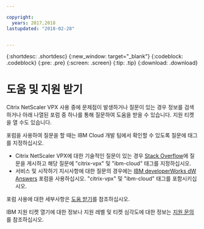 ```yaml
---

copyright:
  years: 2017,2018
lastupdated: "2018-02-28"


---
```


{:shortdesc: .shortdesc}
{:new_window: target="_blank"}
{:codeblock: .codeblock}
{:pre: .pre}
{:screen: .screen}
{:tip: .tip}
{:download: .download}

# 도움 및 지원 받기

Citrix NetScaler VPX 사용 중에 문제점이 발생하거나 질문이 있는 경우 정보를 검색하거나 아래 나열된 포럼 중 하나를 통해 질문하여 도움을 받을 수 있습니다. 지원 티켓을 열 수도 있습니다.

포럼을 사용하여 질문을 할 때는 IBM Cloud 개발 팀에서 확인할 수 있도록 질문에 태그를 지정하십시오.

* Citrix NetScaler VPX에 대한 기술적인 질문이 있는 경우 [Stack Overflow](https://stackoverflow.com/search?q=citrix-vpx+ibm-cloud)에 질문을 게시하고 해당 질문에 "citrix-vpx" 및 "ibm-cloud" 태그를 지정하십시오.
* 서비스 및 시작하기 지시사항에 대한 질문의 경우에는 [IBM developerWorks dW Answers](https://developer.ibm.com/answers/topics/citrix-vpx.html?smartspace=ibm-cloud) 포럼을 사용하십시오. "citrix-vpx" 및 "ibm-cloud" 태그를 포함시키십시오.

포럼 사용에 대한 세부사항은 [도움 받기](https://console.bluemix.net/docs/support/index.html#getting-help)를 참조하십시오.

IBM 지원 티켓 열기에 대한 정보나 지원 레벨 및 티켓 심각도에 대한 정보는 [지원 문의](https://console.bluemix.net/docs/support/index.html#contacting-support)를 참조하십시오.
